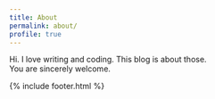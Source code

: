 ```yaml
---
title: About
permalink: about/
profile: true
---
```


Hi. I love writing and coding. This blog is about those.<br>
You are sincerely welcome.

{% include footer.html %}